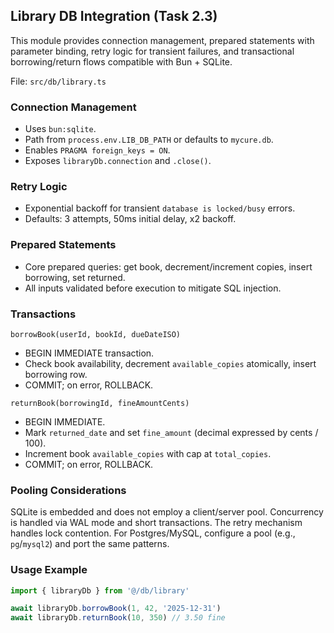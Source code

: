 ## Library DB Integration (Task 2.3)

This module provides connection management, prepared statements with parameter binding, retry logic for transient failures, and transactional borrowing/return flows compatible with Bun + SQLite.

File: `src/db/library.ts`

### Connection Management

- Uses `bun:sqlite`.
- Path from `process.env.LIB_DB_PATH` or defaults to `mycure.db`.
- Enables `PRAGMA foreign_keys = ON`.
- Exposes `libraryDb.connection` and `.close()`.

### Retry Logic

- Exponential backoff for transient `database is locked/busy` errors.
- Defaults: 3 attempts, 50ms initial delay, x2 backoff.

### Prepared Statements

- Core prepared queries: get book, decrement/increment copies, insert borrowing, set returned.
- All inputs validated before execution to mitigate SQL injection.

### Transactions

`borrowBook(userId, bookId, dueDateISO)`
- BEGIN IMMEDIATE transaction.
- Check book availability, decrement `available_copies` atomically, insert borrowing row.
- COMMIT; on error, ROLLBACK.

`returnBook(borrowingId, fineAmountCents)`
- BEGIN IMMEDIATE.
- Mark `returned_date` and set `fine_amount` (decimal expressed by cents / 100).
- Increment book `available_copies` with cap at `total_copies`.
- COMMIT; on error, ROLLBACK.

### Pooling Considerations

SQLite is embedded and does not employ a client/server pool. Concurrency is handled via WAL mode and short transactions. The retry mechanism handles lock contention. For Postgres/MySQL, configure a pool (e.g., `pg`/`mysql2`) and port the same patterns.

### Usage Example

```ts
import { libraryDb } from '@/db/library'

await libraryDb.borrowBook(1, 42, '2025-12-31')
await libraryDb.returnBook(10, 350) // 3.50 fine
```


